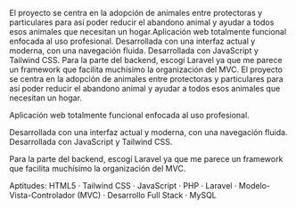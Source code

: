 El proyecto se centra en la adopción de animales entre protectoras y particulares para así poder reducir el abandono animal y ayudar a todos esos animales que necesitan un hogar.Aplicación web totalmente funcional enfocada al uso profesional. Desarrollada con una interfaz actual y moderna, con una navegación fluida. Desarrollada con JavaScript y Tailwind CSS. Para la parte del backend, escogí Laravel ya que me parece un framework que facilita muchísimo la organización del MVC. El proyecto se centra en la adopción de animales entre protectoras y particulares para así poder reducir el abandono animal y ayudar a todos esos animales que necesitan un hogar.

Aplicación web totalmente funcional enfocada al uso profesional.

Desarrollada con una interfaz actual y moderna, con una navegación fluida. Desarrollada con JavaScript y Tailwind CSS.

Para la parte del backend, escogí Laravel ya que me parece un framework que facilita muchísimo la organización del MVC.

Aptitudes: HTML5 · Tailwind CSS · JavaScript · PHP · Laravel · Modelo-Vista-Controlador (MVC) · Desarrollo Full Stack · MySQL
